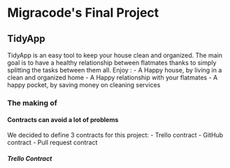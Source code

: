 # Migracode's Final Project

## TidyApp

TidyApp is an easy tool to keep your house clean and organized. The main goal is to have a healthy relationship between flatmates thanks to simply splitting the tasks between them all.
Enjoy : - A Happy house, by living in a clean and organized home - A Happy relationship with your flatmates - A happy pocket, by saving money on cleaning services

### The making of

#### Contracts can avoid a lot of problems

We decided to define 3 contracts for this project: - Trello contract - GitHub contract - Pull request contract

##### Trello Contract
